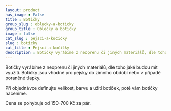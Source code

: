 ```yaml
---
layout: product
has_image : False
title : Botičky
group_slug : oblecky-a-boticky
group_title : Oblečky a botičky
image : false
cat_slug : pejsci-a-kocicky
slug : boticky
cat_title : Pejsci a kočičky
description : Botičky vyrábíme z neoprenu či jiných materiálů, dle toho jaké budou mít využití. Botičky jsou vhodné pro pejsky do zimního období nebo v případě poraněné tlapky.
---
```


Botičky vyrábíme z neoprenu či jiných materiálů, dle toho jaké budou mít využití. Botičky jsou vhodné pro pejsky do zimního období nebo v případě poraněné tlapky.

Při objednávce definujte velikost, barvu a užití botiček, poté vám botičky naceníme.

Cena se pohybuje od 150-700&nbsp;Kč za pár.

